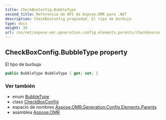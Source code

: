 ```yaml
---
title: CheckBoxConfig.BubbleType
second_title: Referencia de API de Aspose.OMR para .NET
description: CheckBoxConfig propiedad. El tipo de burbuja
type: docs
weight: 30
url: /es/net/aspose.omr.generation.config.elements.parents/checkboxconfig/bubbletype/
---
```

## CheckBoxConfig.BubbleType property

El tipo de burbuja

```csharp
public BubbleType BubbleType { get; set; }
```

### Ver también

* enum [BubbleType](../../../aspose.omr.generation.config.enums/bubbletype/)
* class [CheckBoxConfig](../)
* espacio de nombres [Aspose.OMR.Generation.Config.Elements.Parents](../../checkboxconfig/)
* asamblea [Aspose.OMR](../../../)


